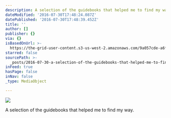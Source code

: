 ```yaml
---
description: A selection of the guidebooks that helped me to find my way.
dateModified: '2016-07-30T17:48:24.087Z'
datePublished: '2016-07-30T17:48:39.452Z'
title: ''
author: []
publisher: {}
via: {}
isBasedOnUrl: >-
  https://the-grid-user-content.s3-us-west-2.amazonaws.com/9a057cde-a6ff-410b-bc76-6ec4702832d9.jpg
starred: false
sourcePath: >-
  _posts/2016-07-30-a-selection-of-the-guidebooks-that-helped-me-to-find-my-way.md
inFeed: true
hasPage: false
inNav: false
_type: MediaObject

---
```

![](https://the-grid-user-content.s3-us-west-2.amazonaws.com/9a057cde-a6ff-410b-bc76-6ec4702832d9.jpg)

A selection of the guidebooks that helped me to find my way.